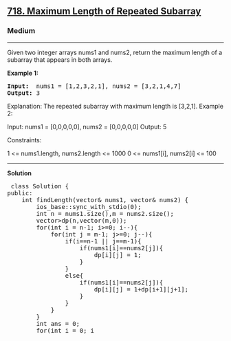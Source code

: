 
<h2><a href="https://leetcode.com/problems/maximum-length-of-repeated-subarray/">718. Maximum Length of Repeated Subarray</a></h2>
<h3>Medium</h3>
<hr>
<div><p>
 
 Given two integer arrays nums1 and nums2, return the maximum length of a subarray that appears in both arrays.

</p>


<p><strong>Example 1:</strong></p>
<pre><strong>Input:</strong>  nums1 = [1,2,3,2,1], nums2 = [3,2,1,4,7]
<strong>Output:</strong> 3
</pre>

Explanation: The repeated subarray with maximum length is [3,2,1].
Example 2:

Input: nums1 = [0,0,0,0,0], nums2 = [0,0,0,0,0]
Output: 5
 

Constraints:

1 <= nums1.length, nums2.length <= 1000
0 <= nums1[i], nums2[i] <= 100
 
<hr>
 <strong><b>Solution</b></strong>
 <br>
 <p><pre>
 class Solution {
public:
    int findLength(vector<int>& nums1, vector<int>& nums2) {
        ios_base::sync_with_stdio(0);
        int n = nums1.size(),m = nums2.size();
        vector<vector<int>>dp(n,vector<int>(m,0));
        for(int i = n-1; i>=0; i--){
            for(int j = m-1; j>=0; j--){
                if(i==n-1 || j==m-1){
                    if(nums1[i]==nums2[j]){
                        dp[i][j] = 1;
                    }
                }
                else{
                    if(nums1[i]==nums2[j]){
                        dp[i][j] = 1+dp[i+1][j+1];
                    }
                }
            }
        }
        int ans = 0;
        for(int i = 0; i<n; i++){
            for(int j = 0; j<m; j++){
                ans = max(ans,dp[i][j]);
            }
        }
        return ans;
    }
};
 </pre>
</p>
